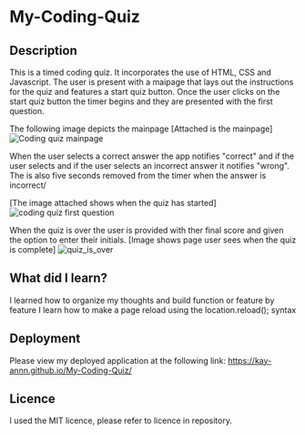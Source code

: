 # My-Coding-Quiz

## Description
This is a timed coding quiz. It incorporates the use of HTML, CSS and Javascript. 
The user is present with a maipage that lays out the instructions for the quiz and features a start quiz button. 
Once the user clicks on the start quiz button the timer begins and they are presented with the first question. 

The following image depicts the mainpage
[Attached is the mainpage] ![Coding quiz mainpage](https://user-images.githubusercontent.com/56706010/192390345-4a216559-60eb-48c8-9bc6-4d3bf088caec.png)

When the user selects a correct answer the app notifies "correct" and if the user selects and if the user selects an incorrect answer it notifies "wrong". The is also five seconds removed from the timer when the answer is incorrect/ 

[The image attached shows when the quiz has started]![coding quiz first question](https://user-images.githubusercontent.com/56706010/192390198-f6000609-be2b-440e-b4df-dbac0b40ac88.png)

When the quiz is over the user is provided with ther final score and given the option to enter their initials. 
[Image shows page user sees when the quiz is complete]  ![quiz_is_over](https://user-images.githubusercontent.com/56706010/192390597-4c423258-6e68-4b2b-ba0b-04b94d0290e8.png)

## What did I learn?
I learned how to organize my thoughts and build function or feature by feature
I learn how to make a page reload using the location.reload(); syntax

## Deployment
Please view my deployed application at the following link: https://kay-annn.github.io/My-Coding-Quiz/

## Licence
I used the MIT licence, please refer to licence in repository.
